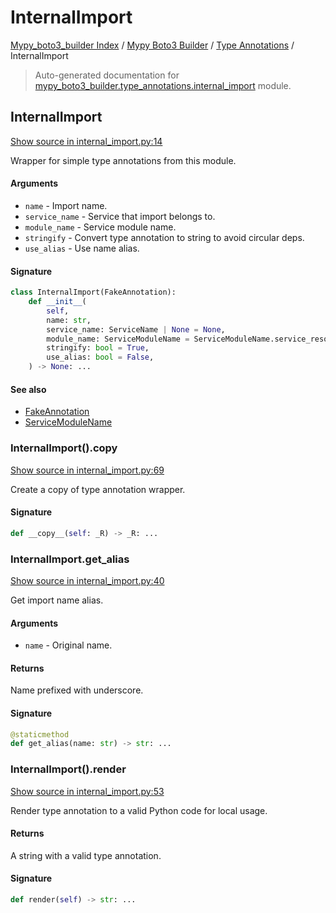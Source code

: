 # InternalImport

[Mypy_boto3_builder Index](../../README.md#mypy_boto3_builder-index) /
[Mypy Boto3 Builder](../index.md#mypy-boto3-builder) /
[Type Annotations](./index.md#type-annotations) /
InternalImport

> Auto-generated documentation for [mypy_boto3_builder.type_annotations.internal_import](https://github.com/youtype/mypy_boto3_builder/blob/main/mypy_boto3_builder/type_annotations/internal_import.py) module.

## InternalImport

[Show source in internal_import.py:14](https://github.com/youtype/mypy_boto3_builder/blob/main/mypy_boto3_builder/type_annotations/internal_import.py#L14)

Wrapper for simple type annotations from this module.

#### Arguments

- `name` - Import name.
- `service_name` - Service that import belongs to.
- `module_name` - Service module name.
- `stringify` - Convert type annotation to string to avoid circular deps.
- `use_alias` - Use name alias.

#### Signature

```python
class InternalImport(FakeAnnotation):
    def __init__(
        self,
        name: str,
        service_name: ServiceName | None = None,
        module_name: ServiceModuleName = ServiceModuleName.service_resource,
        stringify: bool = True,
        use_alias: bool = False,
    ) -> None: ...
```

#### See also

- [FakeAnnotation](./fake_annotation.md#fakeannotation)
- [ServiceModuleName](../enums/service_module_name.md#servicemodulename)

### InternalImport().__copy__

[Show source in internal_import.py:69](https://github.com/youtype/mypy_boto3_builder/blob/main/mypy_boto3_builder/type_annotations/internal_import.py#L69)

Create a copy of type annotation wrapper.

#### Signature

```python
def __copy__(self: _R) -> _R: ...
```

### InternalImport.get_alias

[Show source in internal_import.py:40](https://github.com/youtype/mypy_boto3_builder/blob/main/mypy_boto3_builder/type_annotations/internal_import.py#L40)

Get import name alias.

#### Arguments

- `name` - Original name.

#### Returns

Name prefixed with underscore.

#### Signature

```python
@staticmethod
def get_alias(name: str) -> str: ...
```

### InternalImport().render

[Show source in internal_import.py:53](https://github.com/youtype/mypy_boto3_builder/blob/main/mypy_boto3_builder/type_annotations/internal_import.py#L53)

Render type annotation to a valid Python code for local usage.

#### Returns

A string with a valid type annotation.

#### Signature

```python
def render(self) -> str: ...
```
